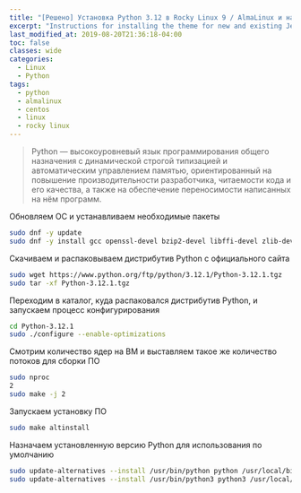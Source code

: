 ```yaml
---
title: "[Решено] Установка Python 3.12 в Rocky Linux 9 / AlmaLinux и назначаем его для использования по умолчанию"
excerpt: "Instructions for installing the theme for new and existing Jekyll based sites."
last_modified_at: 2019-08-20T21:36:18-04:00
toc: false
classes: wide
categories:
  - Linux
  - Python
tags:
  - python
  - almalinux
  - centos
  - linux
  - rocky linux
---
```


> Python — высокоуровневый язык программирования общего назначения с динамической строгой типизацией и автоматическим управлением памятью, ориентированный на повышение производительности разработчика, читаемости кода и его качества, а также на обеспечение переносимости написанных на нём программ.

Обновляем ОС и устанавливаем необходимые пакеты
```sh
sudo dnf -y update
sudo dnf -y install gcc openssl-devel bzip2-devel libffi-devel zlib-devel wget make tar
```

Скачиваем и распаковываем дистрибутив Python с официального сайта
```sh
sudo wget https://www.python.org/ftp/python/3.12.1/Python-3.12.1.tgz
sudo tar -xf Python-3.12.1.tgz
```

Переходим в каталог, куда распаковался дистрибутив Python, и запускаем процесс конфигурирования
```sh
cd Python-3.12.1
sudo ./configure --enable-optimizations
```

Смотрим количество ядер на ВМ и выставляем такое же количество потоков для сборки ПО

```sh
sudo nproc
2
sudo make -j 2
```

Запускаем установку ПО
```sh
sudo make altinstall
```

Назначаем установленную версию Python для использования по умолчанию
```sh
sudo update-alternatives --install /usr/bin/python python /usr/local/bin/python3.12 20
sudo update-alternatives --install /usr/bin/python3 python3 /usr/local/bin/python3.12 20
```